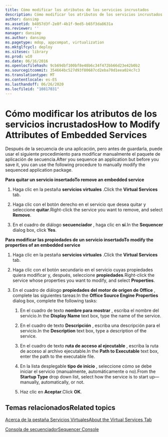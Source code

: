 ```yaml
---
title: Cómo modificar los atributos de los servicios incrustados
description: Cómo modificar los atributos de los servicios incrustados
author: dansimp
ms.assetid: b4057d3f-2e8f-4b1f-9ed5-b65f3da8631a
ms.reviewer: ''
manager: dansimp
ms.author: dansimp
ms.pagetype: mdop, appcompat, virtualization
ms.mktglfcycl: deploy
ms.sitesec: library
ms.prod: w10
ms.date: 06/16/2016
ms.openlocfilehash: 9cb69dbf100bf8e48b6c34f472bb66d23e42b0b2
ms.sourcegitcommit: 354664bc527d93f80687cd2eba70d1eea024c7c3
ms.translationtype: MT
ms.contentlocale: es-ES
ms.lasthandoff: 06/26/2020
ms.locfileid: "10817031"
---
```

# <span data-ttu-id="5273b-103">Cómo modificar los atributos de los servicios incrustados</span><span class="sxs-lookup"><span data-stu-id="5273b-103">How to Modify Attributes of Embedded Services</span></span>


<span data-ttu-id="5273b-104">Después de la secuencia de una aplicación, pero antes de guardarla, puede usar el siguiente procedimiento para modificar manualmente el paquete de aplicación de secuencia.</span><span class="sxs-lookup"><span data-stu-id="5273b-104">After you sequence an application but before you save it, you can use the following procedure to manually modify the sequenced application package.</span></span>

**<span data-ttu-id="5273b-105">Para quitar un servicio insertado</span><span class="sxs-lookup"><span data-stu-id="5273b-105">To remove an embedded service</span></span>**

1.  <span data-ttu-id="5273b-106">Haga clic en la pestaña **servicios virtuales** .</span><span class="sxs-lookup"><span data-stu-id="5273b-106">Click the **Virtual Services** tab.</span></span>

2.  <span data-ttu-id="5273b-107">Haga clic con el botón derecho en el servicio que desea quitar y seleccione **quitar**.</span><span class="sxs-lookup"><span data-stu-id="5273b-107">Right-click the service you want to remove, and select **Remove**.</span></span>

3.  <span data-ttu-id="5273b-108">En el cuadro de diálogo **secuenciador** , haga clic en **sí**.</span><span class="sxs-lookup"><span data-stu-id="5273b-108">In the **Sequencer** dialog box, click **Yes**.</span></span>

**<span data-ttu-id="5273b-109">Para modificar las propiedades de un servicio insertado</span><span class="sxs-lookup"><span data-stu-id="5273b-109">To modify the properties of an embedded service</span></span>**

1.  <span data-ttu-id="5273b-110">Haga clic en la pestaña **servicios virtuales** .</span><span class="sxs-lookup"><span data-stu-id="5273b-110">Click the **Virtual Services** tab.</span></span>

2.  <span data-ttu-id="5273b-111">Haga clic con el botón secundario en el servicio cuyas propiedades quiera modificar y, después, seleccione **propiedades**.</span><span class="sxs-lookup"><span data-stu-id="5273b-111">Right-click the service whose properties you want to modify, and select **Properties**.</span></span>

3.  <span data-ttu-id="5273b-112">En el cuadro de diálogo **propiedades del motor de origen de Office** , complete las siguientes tareas:</span><span class="sxs-lookup"><span data-stu-id="5273b-112">In the **Office Source Engine Properties** dialog box, complete the following tasks:</span></span>

    1.  <span data-ttu-id="5273b-113">En el cuadro de texto **nombre para mostrar** , escriba el nombre del servicio.</span><span class="sxs-lookup"><span data-stu-id="5273b-113">In the **Display Name** text box, type the name of the service.</span></span>

    2.  <span data-ttu-id="5273b-114">En el cuadro de texto **Descripción** , escriba una descripción para el servicio.</span><span class="sxs-lookup"><span data-stu-id="5273b-114">In the **Description** text box, type a description of the service.</span></span>

    3.  <span data-ttu-id="5273b-115">En el cuadro de texto **ruta de acceso al ejecutable** , escriba la ruta de acceso al archivo ejecutable.</span><span class="sxs-lookup"><span data-stu-id="5273b-115">In the **Path to Executable** text box, enter the path to the executable file.</span></span>

    4.  <span data-ttu-id="5273b-116">En la lista desplegable **tipo de inicio** , seleccione cómo se debe iniciar el servicio (manualmente, automáticamente o no).</span><span class="sxs-lookup"><span data-stu-id="5273b-116">From the **Startup Type** drop down list, select how the service is to start up—manually, automatically, or not.</span></span>

    5.  <span data-ttu-id="5273b-117">Haz clic en **Aceptar**.</span><span class="sxs-lookup"><span data-stu-id="5273b-117">Click **OK**.</span></span>

## <span data-ttu-id="5273b-118">Temas relacionados</span><span class="sxs-lookup"><span data-stu-id="5273b-118">Related topics</span></span>


[<span data-ttu-id="5273b-119">Acerca de la pestaña Servicios Virtuales</span><span class="sxs-lookup"><span data-stu-id="5273b-119">About the Virtual Services Tab</span></span>](about-the-virtual-services-tab.md)

[<span data-ttu-id="5273b-120">Consola de secuenciador</span><span class="sxs-lookup"><span data-stu-id="5273b-120">Sequencer Console</span></span>](sequencer-console.md)

 

 





